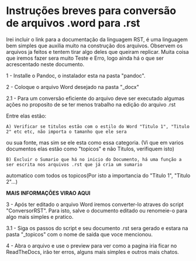 # Instruções breves para conversão de arquivos .word para .rst

Irei incluir o link para a documentação da linguagem RST, é uma linguagem bem simples que auxilia muito na construção dos arquivos.
Observem os arquivos ja feitos e tentem tirar algo deles que queiram replicar.
Muita coisa que iremos fazer sera muito Teste e Erro, logo ainda há o que ser acrescentado neste documento.

1 - Installe o Pandoc, o instalador esta na pasta "pandoc".

2 - Coloque o arquivo Word desejado na pasta "_docx"

2.1 - Para um conversão eficiente do arquivo deve ser executado algumas ações no proposito de se ter menos trabalho na
edição do arquivo .rst

Entre elas estão:

	A) Verificar se titulos estão com o estilo do Word "Titulo 1", "Titulo 2" etc etc, não importa o tamanho que ele sera
ou sua fonte, mas sim se ele esta como essa categoria.
(Vi que em varios documentos elas estão como "topicos" e não Titulos, verifiquem isto)

	B) Excluir o Sumario que há no inicio do Documento, há uma função a ser escrita nos arquivos .rst que já cria um sumario
automatico com todos os topicos(Por isto a importancia do "Titulo 1", "Titulo 2"...)

**MAIS INFORMAÇÕES VIRAO AQUI**

3 - Após ter editado o arquivo Word iremos converter-lo atraves do script "ConversorRST". Para isto, salve o documento editado ou renomeie-o para algo mais simples e pratico.

3.1 - Siga os passos do script e seu documento .rst sera gerado e estara na pasta "_topicos" com o nome de saida que voce mencionou.

4 - Abra o arquivo e use o preview para ver como a pagina iria ficar no ReadTheDocs, irão ter erros, alguns mais simples e outros mais chatos.
